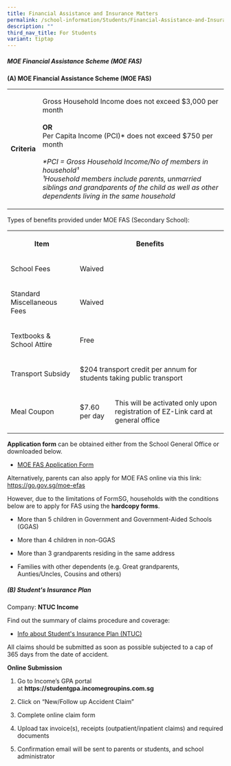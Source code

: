 ```yaml
---
title: Financial Assistance and Insurance Matters
permalink: /school-information/Students/Financial-Assistance-and-Insurance-Matters/
description: ""
third_nav_title: For Students
variant: tiptap
---
```

<h5><strong>MOE Financial Assistance Scheme (MOE FAS)</strong></h5>
<p><strong>(A) MOE Financial Assistance Scheme (MOE FAS)</strong>
</p>
<table>
<tbody>
<tr>
<td rowspan="1" colspan="1">
<p><strong>Criteria</strong>
</p>
</td>
<td rowspan="1" colspan="1">
<p>Gross Household Income does not exceed $3,000 per month
<br>
<br><strong>OR</strong>
<br>Per Capita Income (PCI)* does not exceed $750 per month
<br>
<br><em>*PCI = Gross Household Income/No of members in household¹</em>
<br><em>¹Household members include parents, unmarried siblings and grandparents of the child as well as other dependents living in the same household</em>
</p>
</td>
</tr>
</tbody>
</table>
<p>Types of benefits provided under MOE FAS (Secondary School):</p>
<table>
<tbody>
<tr>
<th rowspan="1" colspan="1">
<p><strong>Item</strong>
</p>
</th>
<th rowspan="1" colspan="2">
<p><strong>Benefits</strong>
</p>
</th>
</tr>
<tr>
<td rowspan="1" colspan="1">
<p>School Fees</p>
</td>
<td rowspan="1" colspan="2">
<p>Waived</p>
</td>
</tr>
<tr>
<td rowspan="1" colspan="1">
<p>Standard Miscellaneous Fees</p>
</td>
<td rowspan="1" colspan="2">
<p>Waived</p>
</td>
</tr>
<tr>
<td rowspan="1" colspan="1">
<p>Textbooks &amp; School Attire</p>
</td>
<td rowspan="1" colspan="2">
<p>Free</p>
</td>
</tr>
<tr>
<td rowspan="1" colspan="1">
<p>Transport Subsidy</p>
</td>
<td rowspan="1" colspan="2">
<p>$204 transport credit per annum for students taking public transport</p>
</td>
</tr>
<tr>
<td rowspan="1" colspan="1">
<p>Meal Coupon</p>
</td>
<td rowspan="1" colspan="1">
<p>$7.60 per day</p>
</td>
<td rowspan="1" colspan="1">
<p>This will be activated only upon registration of EZ-Link card at general
office</p>
</td>
</tr>
</tbody>
</table>
<p><strong>Application form</strong>&nbsp;can be obtained either from the
School General Office or downloaded below.</p>
<ul data-tight="true" class="tight">
<li>
<p><a href="/files/2024_MOE_FAS_Application_Form.pdf" rel="noopener noreferrer nofollow" target="_blank">MOE FAS Application Form</a>
</p>
</li>
</ul>
<p>Alternatively, parents can also apply for MOE FAS online via this link:&nbsp;
<a href="https://go.gov.sg/moe-efas" rel="noopener noreferrer nofollow" target="_blank">https://go.gov.sg/moe-efas</a>
</p>
<p>However, due to the limitations of FormSG, households with the conditions
below are to apply for FAS using the&nbsp;<strong>hardcopy forms</strong>.</p>
<ul data-tight="true" class="tight">
<li>
<p>More than 5 children in Government and Government-Aided Schools (GGAS)</p>
</li>
<li>
<p>More than 4 children in non-GGAS</p>
</li>
<li>
<p>More than 3 grandparents residing in the same address</p>
</li>
<li>
<p>Families with other dependents (e.g. Great grandparents, Aunties/Uncles,
Cousins and others)</p>
</li>
</ul>
<h5><strong>(B) Student's Insurance Plan</strong></h5>
<p>Company:&nbsp;<strong>NTUC Income</strong>
</p>
<p>Find out the summary of claims procedure and coverage:</p>
<ul data-tight="true" class="tight">
<li>
<p><a href="/files/Product_Fact_Sheet_Year_2024.pdf" rel="noopener noreferrer nofollow" target="_blank">Info about Student's Insurance Plan (NTUC)</a>
</p>
</li>
</ul>
<p>All claims should be submitted as soon as possible subjected to a cap
of 365 days from the date of accident.</p>
<p><strong>Online Submission</strong>
</p>
<ol data-tight="true" class="tight">
<li>
<p>Go to Income’s GPA portal at&nbsp;<strong>https://studentgpa.incomegroupins.com.sg</strong>
</p>
</li>
<li>
<p>Click on “New/Follow up Accident Claim”</p>
</li>
<li>
<p>Complete online claim form</p>
</li>
<li>
<p>Upload tax invoice(s), receipts (outpatient/inpatient claims) and required
documents</p>
</li>
<li>
<p>Confirmation email will be sent to parents or students, and school administrator</p>
</li>
</ol>
<p></p>